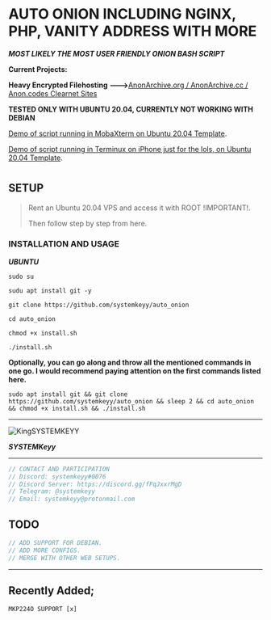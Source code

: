 # AUTO ONION INCLUDING NGINX, PHP, VANITY ADDRESS WITH MORE

**_MOST LIKELY THE MOST USER FRIENDLY ONION BASH SCRIPT_**

**Current Projects:**

**Heavy Encrypted Filehosting --->**[AnonArchive.org / AnonArchive.cc / Anon.codes Clearnet Sites](https://anonarchive.org)

**TESTED ONLY WITH UBUNTU 20.04, CURRENTLY NOT WORKING WITH DEBIAN**

[Demo of script running in MobaXterm on Ubuntu 20.04 Template](https://www.youtube.com/watch?v=US3KHONqER0).

[Demo of script running in Terminux on iPhone just for the lols, on Ubuntu 20.04 Template](https://www.youtube.com/watch?v=R71e-rfbNoc).

#
#

## SETUP

> Rent an Ubuntu 20.04 VPS and access it with ROOT !IMPORTANT!. 
>
>Then follow step by step from here.

### INSTALLATION AND USAGE

**_UBUNTU_**
```
sudo su
```

```
sudu apt install git -y
```
```
git clone https://github.com/systemkeyy/auto_onion
```
```
cd auto_onion
```
```
chmod +x install.sh
```
```
./install.sh
```

**Optionally, you can go along and throw all the mentioned commands in one go. I would recommend paying attention on the first commands listed here.**

```
sudo apt install git && git clone https://github.com/systemkeyy/auto_onion && sleep 2 && cd auto_onion && chmod +x install.sh && ./install.sh
```
--------------------------------------------------------------------------------------------------

![KingSYSTEMKEYY](https://avatars.githubusercontent.com/u/74800251?v=4)

**_SYSTEMKeyy_**




-----------------------------------------------------
```js
// CONTACT AND PARTICIPATION
// Discord: systemkeyy#0076
// Discord Server: https://discord.gg/fFqJxxrMgD
// Telegram: @systemkeyy
// Email: systemkeyy@protonmail.com
```
## TODO

```js
// ADD SUPPORT FOR DEBIAN.
// ADD MORE CONFIGS.
// MERGE WITH OTHER WEB SETUPS.
```
----------------------------------------------------
## Recently Added;

```
MKP224O SUPPORT [x]
```
